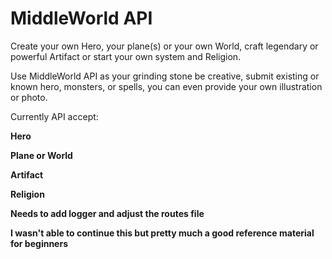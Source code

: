 # MiddleWorld API

Create your own Hero, your plane(s) or your own World, craft legendary or powerful Artifact or start your own system and Religion.

Use MiddleWorld API as your grinding stone be creative, submit existing or known hero, monsters, or spells, you can even provide your own illustration or photo.

Currently API accept:

  **Hero**

  **Plane or World**

  **Artifact**

  **Religion**

**Needs to add logger and adjust the routes file**

**I wasn't able to continue this but pretty much a good reference material for beginners**

